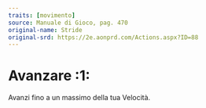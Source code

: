 ```yaml
---
traits: [movimento]
source: Manuale di Gioco, pag. 470
original-name: Stride
original-srd: https://2e.aonprd.com/Actions.aspx?ID=88
---
```


# Avanzare :1:

Avanzi fino a un massimo della tua Velocità.
